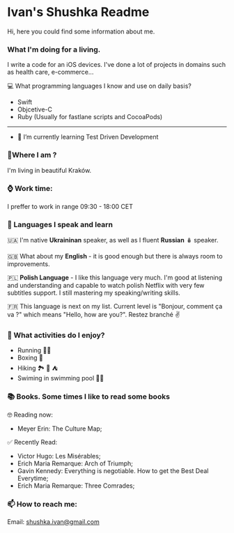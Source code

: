 <!--
**VoodoPeople/VoodoPeople** is a ✨ _special_ ✨ repository because its `README.md` (this file) appears on your GitHub profile.

Here are some ideas to get you started:

- 🔭 I’m currently working on ...
- 🌱 I’m currently learning ...
- 👯 I’m looking to collaborate on ...
- 🤔 I’m looking for help with ...
- 💬 Ask me about ...
- 📫 How to reach me: ...
- 😄 Pronouns: ...
- ⚡ Fun fact: ...
-->

# Ivan's Shushka Readme

Hi, here you could find some information about me.

### What I'm doing for a living. 
I write a code for an iOS devices.
I've done a lot of projects in domains such as health care, e-commerce...

💻 What programming languages I know and use on daily basis? 
- Swift 
- Objcetive-C
- Ruby (Usually for fastlane scripts and CocoaPods)

---
- 🌱 I’m currently learning Test Driven Development

### 📍Where I am ?

I'm living in beautiful Kraków.

### ⌚️ Work time: 
I preffer to work in range 09:30 - 18:00 CET

### 🙊 Languages I speak and learn
🇺🇦 I'm native **Ukraininan** speaker, as well as I fluent **Russian** 🪆 speaker. 

🇬🇧 What about my **English** - it is good enough but there is always room to improvements.

🇵🇱 **Polish Language** - I like this language very much. I'm good at listening and understanding and capable to watch polish Netflix with very few subtitles support.
I still mastering my speaking/writing skills.

🇫🇷 This language is next on my list. Current level is "Bonjour, comment ça va ?" which means "Hello, how are you?". Restez branché ✌️

### 🤔 What activities do I enjoy? 
- Running 🏃‍♂️
- Boxing 🥊
- Hiking 🏞 🥾 ⛺️  
- Swiming in swimming pool 🏊‍♂️ 

### 📚 Books. Some times I like to read some books

🤓 Reading now:
- Meyer Erin: The Culture Map;

✅ Recently Read: 
- Victor Hugo: Les Misérables;
- Erich Maria Remarque: Arch of Triumph;
- Gavin Kennedy: Everything is negotiable. How to get the Best Deal Everytime;
- Erich Maria Remarque: Three Comrades;

###  📫 How to reach me:

Email: shushka.ivan@gmail.com
